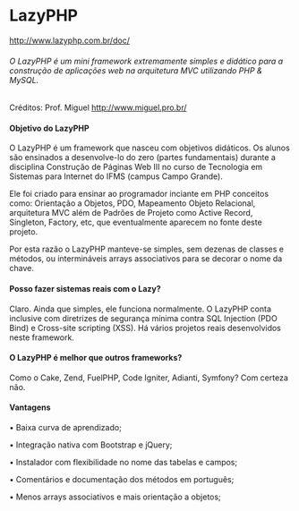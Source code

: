 # LazyPHP

http://www.lazyphp.com.br/doc/

###### O LazyPHP é um mini framework extremamente simples e didático para a construção de aplicações web na arquitetura MVC utilizando PHP & MySQL.

Créditos: Prof. Miguel http://www.miguel.pro.br/

#### Objetivo do LazyPHP

O LazyPHP é um framework que nasceu com objetivos didáticos. Os alunos são ensinados a desenvolve-lo do zero (partes fundamentais) durante a disciplina Construção de Páginas Web III no curso de Tecnologia em Sistemas para Internet do IFMS (campus Campo Grande).

Ele foi criado para ensinar ao programador inciante em PHP conceitos como: Orientação a Objetos, PDO, Mapeamento Objeto Relacional, arquitetura MVC além de Padrões de Projeto como Active Record, Singleton, Factory, etc, que eventualmente aparecem no fonte deste projeto.

Por esta razão o LazyPHP manteve-se simples, sem dezenas de classes e métodos, ou intermináveis arrays associativos para se decorar o nome da chave.

#### Posso fazer sistemas reais com o Lazy?

Claro. Ainda que simples, ele funciona normalmente. 
O LazyPHP conta inclusive com diretrizes de segurança mínima contra SQL Injection (PDO Bind) e Cross-site scripting (XSS).
Há vários projetos reais desenvolvidos neste framework.

#### O LazyPHP é melhor que outros frameworks?

Como o Cake, Zend, FuelPHP, Code Igniter, Adianti, Symfony? Com certeza não.

#### Vantagens

• Baixa curva de aprendizado;

• Integração nativa com Bootstrap e jQuery;

• Instalador com flexibilidade no nome das tabelas e campos;

• Comentários e documentação dos métodos em português;

• Menos arrays associativos e mais orientação a objetos;



